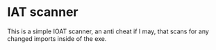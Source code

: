 # IAT scanner
This is a simple IOAT scanner, an anti cheat if I may, that scans for any changed imports inside of the exe. 

